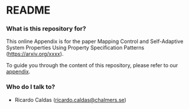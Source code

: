 
# README #


### What is this repository for? ###

This online Appendix is for the paper Mapping Control and Self-Adaptive System Properties Using Property Specification Patterns (https://arxiv.org/xxxx).

To guide you through the content of this repository, please refer to our [appendix](appendix.pdf). 



### Who do I talk to? ###

* Ricardo Caldas (ricardo.caldas@chalmers.se)
